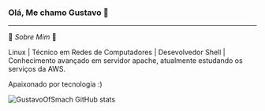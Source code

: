 ### Olá, Me chamo Gustavo 👋
<hr>

💬 _Sobre Mim_ 🙂

 Linux | Técnico em Redes de Computadores | Desevolvedor Shell | Conhecimento avançado em servidor apache, atualmente estudando os serviços da AWS.

Apaixonado por tecnologia :)

![GustavoOfSmach GitHub stats](https://github-readme-stats.vercel.app/api?username=gustavoofsmach&show_icons=true&theme=radical)

